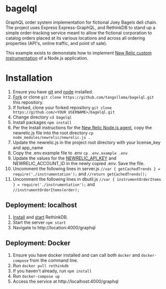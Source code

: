 # bagelql
GraphQL order system implementation for fictional Joey Bagels deli chain. The project uses Express Express-GraphQL, and RethinkDB to stand up a simple order-tracking service meant to allow the fictional corporation to catalog orders placed at its various locations and across all ordering properties (API's, online traffic, and point of sale).

This example exists to demonstate how to implement [New Relic custom instrumentation](https://docs.newrelic.com/docs/agents/nodejs-agent/installation-configuration/install-nodejs-agent) of a Node.js application. 

# Installation
1. Ensure you have [git](https://git-scm.com/downloads) and [node](https://nodejs.org/en/download/) installed.
2. [Fork](https://help.github.com/articles/fork-a-repo/) or clone `git clone https://github.com/tangollama/bagelql.git` this repository.
3. If forked, clone your forked repository `git clone https://github.com/<YOUR USERNAME>/bagelql.git`
4. Change directory `cd bagelql`
5. Install packages `npm install`
6. Per the Install instructions for the [New Relic Node.js agent](https://docs.newrelic.com/docs/agents/nodejs-agent/installation-configuration/install-nodejs-agent), copy the newrelic.js file into the root directory `cp node_modules/newrelic/newrelic.js .`
7. Update the newrelic.js in the project root directory with your license_key and app_name
8. Copy the .env.example file to .env `cp .env.example .env`
9. Update the values for the [NEWRELIC_API_KEY](https://docs.newrelic.com/docs/apis/getting-started/intro-apis/understand-new-relic-api-keys) and NEWRELIC_ACCOUNT_ID in the newly copied .env. Save the file.
10. Uncomment the following lines in server.js ` //var { getCachedTrends } = require('./instrumentation'); ` and ` //return getCachedTrends(); `
11. Uncomment the following lines in dbutil.js ` //var { instrumentOrderItems } = require('./instrumentation'); ` and ` //instrumentOrderItems(order); `

## Deployment: localhost
1. [Install](https://rethinkdb.com/docs/install/) and [start](https://www.rethinkdb.com/docs/start-a-server/) RethinkDB.
2. Start the server `npm start`
3. Navigate to http://location:4000/graphql

## Deployment: Docker
1. Ensure you have docker installed and can call both ```docker``` and ```docker-compose``` from the command line.
2. Run ```docker pull rethinkdb```
3. If you haven't already, run ```npm install```
4. Run ```docker-compose up``` 
5. Access the service at http://localhost:4000/graphql